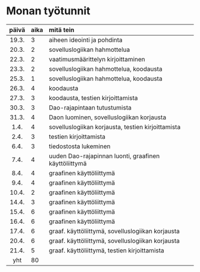 # Monan työtunnit

| päivä | aika | mitä tein  |
| :----:|:-----| :-----|
| 19.3. | 3    | aiheen ideointi ja pohdinta |
| 20.3. | 2    | sovelluslogiikan hahmottelua |
| 22.3. | 2    | vaatimusmäärittelyn kirjoittaminen |
| 23.3. | 2    | sovelluslogiikan hahmottelua, koodausta |
| 25.3. | 1    | sovelluslogiikan hahmottelua, koodausta |
| 26.3. | 4    | koodausta |
| 27.3. | 3    | koodausta, testien kirjoittamista |
| 30.3. | 3    | Dao-rajapintaan tutustumista      |
| 31.3. | 4    | Daon luominen, sovelluslogiikan korjausta  |
|  1.4. | 4    | sovelluslogiikan korjausta, testien kirjoittamista |
|  2.4. | 3    | testien kirjoittamista  |
|  6.4. | 3    | tiedostosta lukeminen  |
|  7.4. | 4    | uuden Dao-rajapinnan luonti, graafinen käyttöliittymä |
|  8.4. | 4    | graafinen käyttöliittymä  |
|  9.4. | 4    | graafinen käyttöliittymä  |
| 10.4. | 2    | graafinen käyttöliittymä  |
| 14.4. | 3    | graafinen käyttöliittymä  |
| 15.4. | 6    | graafinen käyttöliittymä  |
| 16.4. | 6    | graafinen käyttöliittymä  |
| 17.4. | 6    | graaf. käyttöliittymä, sovelluslogiikan korjausta |
| 20.4. | 6    | graaf. käyttöliittymä, sovelluslogiikan korjausta |
| 21.4. | 5    | graaf. käyttöliittymä, testien kirjoittamista  |
| yht   | 80   |       |

